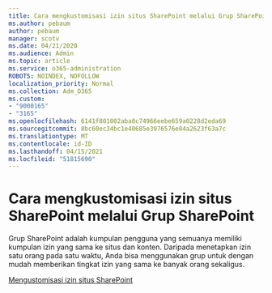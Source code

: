 ```yaml
---
title: Cara mengkustomisasi izin situs SharePoint melalui Grup SharePoint
ms.author: pebaum
author: pebaum
manager: scotv
ms.date: 04/21/2020
ms.audience: Admin
ms.topic: article
ms.service: o365-administration
ROBOTS: NOINDEX, NOFOLLOW
localization_priority: Normal
ms.collection: Adm_O365
ms.custom:
- "9000165"
- "3165"
ms.openlocfilehash: 6141f801002aba0c74966eebe659a0228d2eda69
ms.sourcegitcommit: 8bc60ec34bc1e40685e3976576e04a2623f63a7c
ms.translationtype: MT
ms.contentlocale: id-ID
ms.lasthandoff: 04/15/2021
ms.locfileid: "51815690"
---
```

# <a name="how-to-customize-sharepoint-site-permissions-via-sharepoint-groups"></a>Cara mengkustomisasi izin situs SharePoint melalui Grup SharePoint 

Grup SharePoint adalah kumpulan pengguna yang semuanya memiliki kumpulan izin yang sama ke situs dan konten. Daripada menetapkan izin satu orang pada satu waktu, Anda bisa menggunakan grup untuk dengan mudah memberikan tingkat izin yang sama ke banyak orang sekaligus.

[Mengustomisasi izin situs SharePoint](https://docs.microsoft.com/sharepoint/customize-sharepoint-site-permissions)
